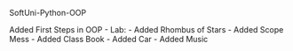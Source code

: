 SoftUni-Python-OOP

Added First Steps in OOP - Lab:
    - Added Rhombus of Stars
    - Added Scope Mess
    - Added Class Book
    - Added Car
    - Added Music
 
